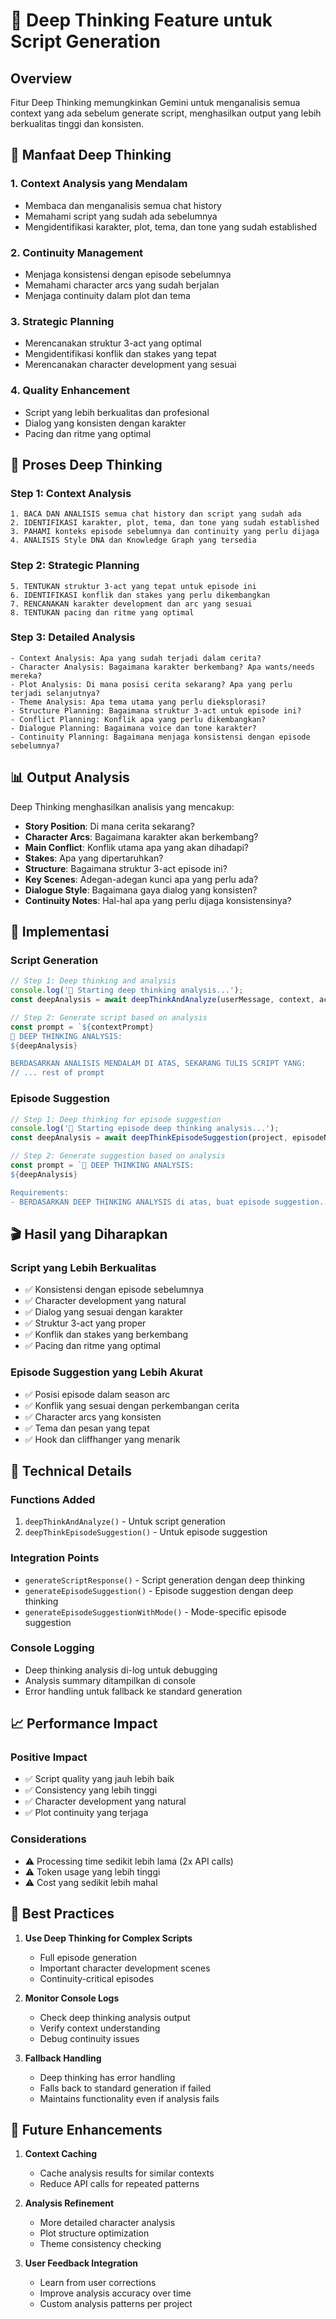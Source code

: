 # 🧠 Deep Thinking Feature untuk Script Generation

## Overview
Fitur Deep Thinking memungkinkan Gemini untuk menganalisis semua context yang ada sebelum generate script, menghasilkan output yang lebih berkualitas tinggi dan konsisten.

## 🎯 Manfaat Deep Thinking

### 1. **Context Analysis yang Mendalam**
- Membaca dan menganalisis semua chat history
- Memahami script yang sudah ada sebelumnya
- Mengidentifikasi karakter, plot, tema, dan tone yang sudah established

### 2. **Continuity Management**
- Menjaga konsistensi dengan episode sebelumnya
- Memahami character arcs yang sudah berjalan
- Menjaga continuity dalam plot dan tema

### 3. **Strategic Planning**
- Merencanakan struktur 3-act yang optimal
- Mengidentifikasi konflik dan stakes yang tepat
- Merencanakan character development yang sesuai

### 4. **Quality Enhancement**
- Script yang lebih berkualitas dan profesional
- Dialog yang konsisten dengan karakter
- Pacing dan ritme yang optimal

## 🔄 Proses Deep Thinking

### Step 1: Context Analysis
```
1. BACA DAN ANALISIS semua chat history dan script yang sudah ada
2. IDENTIFIKASI karakter, plot, tema, dan tone yang sudah established
3. PAHAMI konteks episode sebelumnya dan continuity yang perlu dijaga
4. ANALISIS Style DNA dan Knowledge Graph yang tersedia
```

### Step 2: Strategic Planning
```
5. TENTUKAN struktur 3-act yang tepat untuk episode ini
6. IDENTIFIKASI konflik dan stakes yang perlu dikembangkan
7. RENCANAKAN karakter development dan arc yang sesuai
8. TENTUKAN pacing dan ritme yang optimal
```

### Step 3: Detailed Analysis
```
- Context Analysis: Apa yang sudah terjadi dalam cerita?
- Character Analysis: Bagaimana karakter berkembang? Apa wants/needs mereka?
- Plot Analysis: Di mana posisi cerita sekarang? Apa yang perlu terjadi selanjutnya?
- Theme Analysis: Apa tema utama yang perlu dieksplorasi?
- Structure Planning: Bagaimana struktur 3-act untuk episode ini?
- Conflict Planning: Konflik apa yang perlu dikembangkan?
- Dialogue Planning: Bagaimana voice dan tone karakter?
- Continuity Planning: Bagaimana menjaga konsistensi dengan episode sebelumnya?
```

## 📊 Output Analysis

Deep Thinking menghasilkan analisis yang mencakup:

- **Story Position**: Di mana cerita sekarang?
- **Character Arcs**: Bagaimana karakter akan berkembang?
- **Main Conflict**: Konflik utama apa yang akan dihadapi?
- **Stakes**: Apa yang dipertaruhkan?
- **Structure**: Bagaimana struktur 3-act episode ini?
- **Key Scenes**: Adegan-adegan kunci apa yang perlu ada?
- **Dialogue Style**: Bagaimana gaya dialog yang konsisten?
- **Continuity Notes**: Hal-hal apa yang perlu dijaga konsistensinya?

## 🚀 Implementasi

### Script Generation
```typescript
// Step 1: Deep thinking and analysis
console.log('🧠 Starting deep thinking analysis...');
const deepAnalysis = await deepThinkAndAnalyze(userMessage, context, activeModes, generationMode);

// Step 2: Generate script based on analysis
const prompt = `${contextPrompt}
🧠 DEEP THINKING ANALYSIS:
${deepAnalysis}

BERDASARKAN ANALISIS MENDALAM DI ATAS, SEKARANG TULIS SCRIPT YANG:
// ... rest of prompt
```

### Episode Suggestion
```typescript
// Step 1: Deep thinking for episode suggestion
console.log('🧠 Starting episode deep thinking analysis...');
const deepAnalysis = await deepThinkEpisodeSuggestion(project, episodeNumber);

// Step 2: Generate suggestion based on analysis
const prompt = `🧠 DEEP THINKING ANALYSIS:
${deepAnalysis}

Requirements:
- BERDASARKAN DEEP THINKING ANALYSIS di atas, buat episode suggestion...
```

## 🎬 Hasil yang Diharapkan

### Script yang Lebih Berkualitas
- ✅ Konsistensi dengan episode sebelumnya
- ✅ Character development yang natural
- ✅ Dialog yang sesuai dengan karakter
- ✅ Struktur 3-act yang proper
- ✅ Konflik dan stakes yang berkembang
- ✅ Pacing dan ritme yang optimal

### Episode Suggestion yang Lebih Akurat
- ✅ Posisi episode dalam season arc
- ✅ Konflik yang sesuai dengan perkembangan cerita
- ✅ Character arcs yang konsisten
- ✅ Tema dan pesan yang tepat
- ✅ Hook dan cliffhanger yang menarik

## 🔧 Technical Details

### Functions Added
1. `deepThinkAndAnalyze()` - Untuk script generation
2. `deepThinkEpisodeSuggestion()` - Untuk episode suggestion

### Integration Points
- `generateScriptResponse()` - Script generation dengan deep thinking
- `generateEpisodeSuggestion()` - Episode suggestion dengan deep thinking
- `generateEpisodeSuggestionWithMode()` - Mode-specific episode suggestion

### Console Logging
- Deep thinking analysis di-log untuk debugging
- Analysis summary ditampilkan di console
- Error handling untuk fallback ke standard generation

## 📈 Performance Impact

### Positive Impact
- ✅ Script quality yang jauh lebih baik
- ✅ Consistency yang lebih tinggi
- ✅ Character development yang natural
- ✅ Plot continuity yang terjaga

### Considerations
- ⚠️ Processing time sedikit lebih lama (2x API calls)
- ⚠️ Token usage yang lebih tinggi
- ⚠️ Cost yang sedikit lebih mahal

## 🎯 Best Practices

1. **Use Deep Thinking for Complex Scripts**
   - Full episode generation
   - Important character development scenes
   - Continuity-critical episodes

2. **Monitor Console Logs**
   - Check deep thinking analysis output
   - Verify context understanding
   - Debug continuity issues

3. **Fallback Handling**
   - Deep thinking has error handling
   - Falls back to standard generation if failed
   - Maintains functionality even if analysis fails

## 🚀 Future Enhancements

1. **Context Caching**
   - Cache analysis results for similar contexts
   - Reduce API calls for repeated patterns

2. **Analysis Refinement**
   - More detailed character analysis
   - Plot structure optimization
   - Theme consistency checking

3. **User Feedback Integration**
   - Learn from user corrections
   - Improve analysis accuracy over time
   - Custom analysis patterns per project
